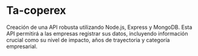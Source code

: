 # Ta-coperex
Creación de una API robusta utilizando Node.js, Express y MongoDB. Esta API permitirá a las empresas registrar sus datos, incluyendo información crucial como su nivel de impacto, años de trayectoria y categoría empresarial.
